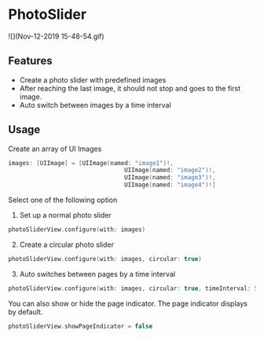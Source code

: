# PhotoSlider
![](Nov-12-2019 15-48-54.gif)
## Features
- Create a photo slider with predefined images
- After reaching the last image, it should not stop and goes to the first image.
- Auto switch between images by a time interval

## Usage
Create an array of UI Images
```swift
images: [UIImage] = [UIImage(named: "image1")!,
                                 UIImage(named: "image2")!,
                                 UIImage(named: "image3")!,
                                 UIImage(named: "image4")!]
```

Select one of the following option
1. Set up a normal photo slider
```swift
photoSliderView.configure(with: images)
```
2. Create a circular photo slider
```swift
photoSliderView.configure(with: images, circular: true)
```
3. Auto switches between pages by a time interval
```swift
photoSliderView.configure(with: images, circular: true, timeInterval: 5)
```

You can also show or hide the page indicator. The page indicator displays by default.
```swift
photoSliderView.showPageIndicator = false
```

